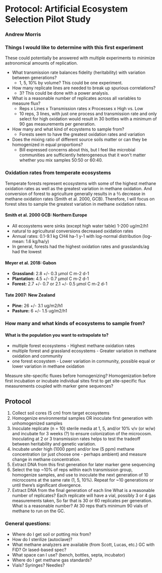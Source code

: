 # Protocol: Artificial Ecosystem Selection Pilot Study

###  Andrew Morris

### Things I would like to determine with this first experiment
These could potentially be answered with multiple experiments to minimize astronomical amounts of replication.
- What transmission rate balances fidelity (heritability) with variation between generations?
  - 1, 5, 10% by volume? This could be one experiment.
- How many replicate lines are needed to break up spurious correlations?
  - 3? This could be done with a power analysis.
- What is a reasonable number of replicates across all variables to measure flux?
  - Reps x Lines x Transmission rates x Processes x High vs. Low
  - 10 reps, 3 lines, with just one process and transmission rate and only select for high oxidation would result in 30 bottles with a minimum of 90 gas measurements per generation.
- How many and what kind of ecoystems to sample from?
  - Forests seem to have the greatest oxidation rates and variation
- Does the mixing ratio of different source soils matter or can they be homogenized in equal proportions?
  - Bill expressed concerns about this, but I feel like microbial communities are sufficiently heterogeneous that it won't matter whether you mix samples 50:50 or 60:40.

### Oxidation rates from temperate ecosystems

Temperate forests represent ecosystems with some of the highest methane oxidation rates as well as the greatest variation in methane oxidation. And conversion of forest to agriculture generally results in a ⅔ decrease in methane oxidation rates (Smith et al. 2000, GCB). Therefore, I will focus on forest sites to sample the greatest variation in methane oxidation rates.

#### Smith et al. 2000 GCB: Northern Europe
- All ecosystems were sinks (except high water table) 1-200 ug/m2/h1
- natural to agricultural conversions decreased oxidation rates
- Annual rates: 0.1-9.1 kg CH4 ha-1 y-1 with log-normal distribution (log-mean: 1.6 kg/ha/y)
- In general, forests had the highest oxidation rates and grasslands/ag had the lowest

#### Meyer et al. 2018: Gabon
- __Grassland:__ 2.8 +/- 0.3 µmol C m-2 d-1
- __Plantation:__ 4.5 +/- 0.7 µmol C m-2 d-1
- __Forest:__ 2.7 +/- 0.7 or 2.1 +/- 0.5 µmol C m-2 d-1

#### Tate 2007: New Zealand
- __Pine:__ 26 +/- 3.1 ug/m2/h1
- __Pasture:__ 6 +/- 1.5 ug/m2/h1


### How many and what kinds of ecosystems to sample from?
#### What is the population you want to extrapolate to?
- multiple forest ecosystems - Highest methane oxidation rates
- multiple forest and grassland ecosystems - Greater variation in methane oxidation and community
- one forest ecosystem - Lower variation in community, possible equal or lower variation in methane oxidation

Measure site-specific fluxes before homogenizing?
Homogenization before first incubation or incubate individual sites first to get site-specific flux measurements coupled with marker gene sequences?

## Protocol
1. Collect soil cores (5 cm) from target ecosystems
1. Homogenize environmental samples OR inoculate first generation with unhomogenized samples
2. Inoculate replicate (n = 10) sterile media at 1, 5, and/or 10% v/v (or w/w) and incubate for 3 weeks (?) to ensure colonization of the microcosm. Inoculating at 2 or 3 transmission rates helps to test the tradeoff between heritability and genetic variation.
3. Incubate under high (1000 ppm) and/or low (5 ppm) methane concentration (or just choose one - perhaps ambient) and measure change in methane concentration.
4. Extract DNA from this first generation for later marker gene sequencing
5. Select the top ~10% of reps within each transmission group, homogenize samples, and use to inoculate the next generation of 10 microcosms at the same rate (1, 5, 10%).
Repeat for ~10 generations or until there’s significant divergence.
6. Extract DNA from the final generation of each line
What is a reasonable number of replicates?
Each replicate will have a vial, possibly 3 or 4 gas measurements taken,
So far that is 30 or 60 replicates per generation. What is a reasonable number? At 30 reps that’s minimum 90 vials of methane to run on the GC.

### General questions:
- Where do I get soil or potting mix from?
- How do I sterilize (autoclave)?
- What methane analyzers are available (from Scott, Lucas, etc.) GC with FID? Or lased-based spec?
- What space can I use? (bench, bottles, septa, incubator)
- Where do I get methane gas standards?
- Vials? Syringes? Needles?
